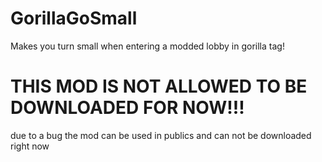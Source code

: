 # GorillaGoSmall
Makes you turn small when entering a modded lobby in gorilla tag!


# THIS MOD IS NOT ALLOWED TO BE DOWNLOADED FOR NOW!!!
due to a bug the mod can be used in publics and can not be downloaded right now
